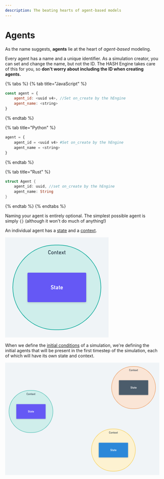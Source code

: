 ```yaml
---
description: The beating hearts of agent-based models
---
```


# Agents

As the name suggests, **agents** lie at the heart of _agent_-_based_ modeling.

Every agent has a name and a unique identifier. As a simulation creator, you can set and change the name, but not the ID. The HASH Engine takes care of this for you, so **don't worry about including the ID when creating agents.**

{% tabs %}
{% tab title="JavaScript" %}
```javascript
const agent = {
    agent_id: <uuid v4>, //Set on_create by the hEngine
    agent_name: <string>
}
```
{% endtab %}

{% tab title="Python" %}
```python
agent = {
    agent_id = <uuid v4> #Set on_create by the hEngine
    agent_name = <string>
}
```
{% endtab %}

{% tab title="Rust" %}
```rust
struct Agent {
    agent_id: uuid, //set on_create by the hEngine
    agent_name: String
}
```
{% endtab %}
{% endtabs %}

Naming your agent is entirely optional. The simplest possible agent is simply `{}` \(although it won't do much of anything!\)

An individual agent has a [state](state.md) and a [context](context.md).

![An Agent](../.gitbook/assets/image%20%2814%29.png)

When we define the [initial conditions](initial-state.md) of a simulation, we're defining the initial agents that will be present in the first timestep of the simulation, each of which will have its own state and context.

![Three agents, ready to simulate.](../.gitbook/assets/image%20%2813%29.png)

